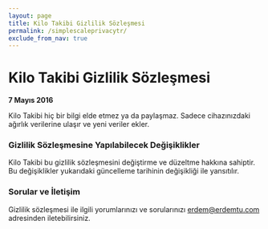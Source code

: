 ```yaml
---
layout: page
title: Kilo Takibi Gizlilik Sözleşmesi
permalink: /simplescaleprivacytr/
exclude_from_nav: true
---
```


# Kilo Takibi Gizlilik Sözleşmesi

**7 Mayıs 2016**

Kilo Takibi hiç bir bilgi elde etmez ya da paylaşmaz. Sadece cihazınızdaki ağırlık verilerine ulaşır ve yeni veriler ekler.

### Gizlilik Sözleşmesine Yapılabilecek Değişiklikler
Kilo Takibi bu gizlilik sözleşmesini değiştirme ve düzeltme hakkına sahiptir. Bu değişiklikler yukarıdaki güncelleme tarihinin değişikliği ile yansıtılır.

### Sorular ve İletişim
Gizlilik sözleşmesi ile ilgili yorumlarınızı ve sorularınızı erdem@erdemtu.com adresinden iletebilirsiniz.
